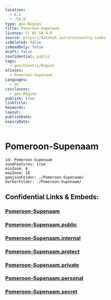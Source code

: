 ```yaml
---
location:
  - 6.2
  - -59.9
type: geo-Region
title: Pomeroon-Supenaam
license: CC BY-SA 4.0
source: https://datahub.io/core/country-codes
isDeleted: false
isReadOnly: false
draft: false
confidential: public
tags:
  - geo/Country/Region
aliases:
  - Pomeroon-Supenaam
Languages:
  - de
cssclasses:
  - geo-Region
publish: true
linkTitle:
keywords:
layout:
publishDate:
expiryDate:
---
```


# Pomeroon-Supenaam

```leaflet
id: Pomeroon-Supenaam
zoomFeatures: true 
minZoom: 4 
maxZoom: 18
geojsonFolder: ./Pomeroon-Supenaam/
markerFolder: ./Pomeroon-Supenaam/
```


## Confidential Links & Embeds: 

### [Pomeroon-Supenaam](/_Standards/Earth/Continent/America~South/Guyana/Regions~Guyana/Pomeroon-Supenaam.md) 

### [Pomeroon-Supenaam.public](/_public/Earth/Continent/America~South/Guyana/Regions~Guyana/Pomeroon-Supenaam.public.md) 

### [Pomeroon-Supenaam.internal](/_internal/Earth/Continent/America~South/Guyana/Regions~Guyana/Pomeroon-Supenaam.internal.md) 

### [Pomeroon-Supenaam.protect](/_protect/Earth/Continent/America~South/Guyana/Regions~Guyana/Pomeroon-Supenaam.protect.md) 

### [Pomeroon-Supenaam.private](/_private/Earth/Continent/America~South/Guyana/Regions~Guyana/Pomeroon-Supenaam.private.md) 

### [Pomeroon-Supenaam.personal](/_personal/Earth/Continent/America~South/Guyana/Regions~Guyana/Pomeroon-Supenaam.personal.md) 

### [Pomeroon-Supenaam.secret](/_secret/Earth/Continent/America~South/Guyana/Regions~Guyana/Pomeroon-Supenaam.secret.md)

